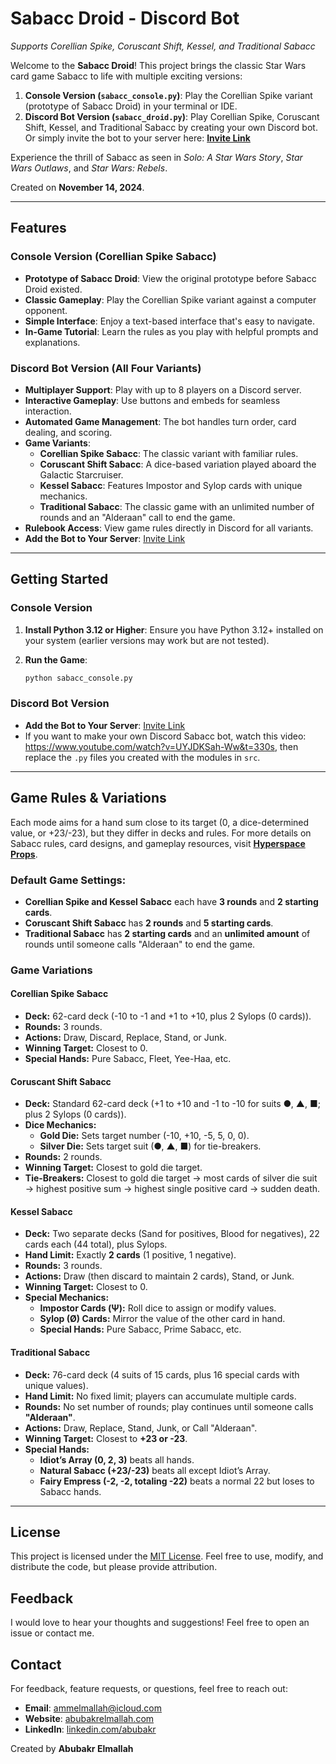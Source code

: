 # Sabacc Droid - Discord Bot

*Supports Corellian Spike, Coruscant Shift, Kessel, and Traditional Sabacc*

Welcome to the **Sabacc Droid**! This project brings the classic Star Wars card game Sabacc to life with multiple exciting versions:

1. **Console Version (`sabacc_console.py`)**: Play the Corellian Spike variant (prototype of Sabacc Droid) in your terminal or IDE.
2. **Discord Bot Version (`sabacc_droid.py`)**: Play Corellian Spike, Coruscant Shift, Kessel, and Traditional Sabacc by creating your own Discord bot. Or simply invite the bot to your server here: [**Invite Link**](https://discord.ly/sabaac-droid)

Experience the thrill of Sabacc as seen in _Solo: A Star Wars Story_, _Star Wars Outlaws_, and _Star Wars: Rebels_.

Created on **November 14, 2024**.

---

## Features

### Console Version (Corellian Spike Sabacc)

- **Prototype of Sabacc Droid**: View the original prototype before Sabacc Droid existed.
- **Classic Gameplay**: Play the Corellian Spike variant against a computer opponent.
- **Simple Interface**: Enjoy a text-based interface that's easy to navigate.
- **In-Game Tutorial**: Learn the rules as you play with helpful prompts and explanations.

### Discord Bot Version (All Four Variants)

- **Multiplayer Support**: Play with up to 8 players on a Discord server.
- **Interactive Gameplay**: Use buttons and embeds for seamless interaction.
- **Automated Game Management**: The bot handles turn order, card dealing, and scoring.
- **Game Variants**:
  - **Corellian Spike Sabacc**: The classic variant with familiar rules.
  - **Coruscant Shift Sabacc**: A dice-based variation played aboard the Galactic Starcruiser.
  - **Kessel Sabacc**: Features Impostor and Sylop cards with unique mechanics.
  - **Traditional Sabacc**: The classic game with an unlimited number of rounds and an "Alderaan" call to end the game.
- **Rulebook Access**: View game rules directly in Discord for all variants.
- **Add the Bot to Your Server**: [Invite Link](https://discord.ly/sabaac-droid)

---

## Getting Started

### Console Version

1. **Install Python 3.12 or Higher**: Ensure you have Python 3.12+ installed on your system (earlier versions may work but are not tested).

2. **Run the Game**:
    ```bash
    python sabacc_console.py
    ```

### Discord Bot Version

- **Add the Bot to Your Server**: [Invite Link](https://discord.ly/sabaac-droid)
- If you want to make your own Discord Sabacc bot, watch this video: https://www.youtube.com/watch?v=UYJDKSah-Ww&t=330s, then replace the `.py` files you created with the modules in `src`.

---

## Game Rules & Variations

Each mode aims for a hand sum close to its target (0, a dice-determined value, or +23/-23), but they differ in decks and rules.
For more details on Sabacc rules, card designs, and gameplay resources, visit **[Hyperspace Props](https://hyperspaceprops.com/sabacc-resources/)**.

### **Default Game Settings:**
- **Corellian Spike and Kessel Sabacc** each have **3 rounds** and **2 starting cards**.
- **Coruscant Shift Sabacc** has **2 rounds** and **5 starting cards**.
- **Traditional Sabacc** has **2 starting cards** and an **unlimited amount** of rounds until someone calls "Alderaan" to end the game.

### **Game Variations**

#### **Corellian Spike Sabacc**
- **Deck:** 62-card deck (-10 to -1 and +1 to +10, plus 2 Sylops (0 cards)).
- **Rounds:** 3 rounds.
- **Actions:** Draw, Discard, Replace, Stand, or Junk.
- **Winning Target:** Closest to 0.
- **Special Hands:** Pure Sabacc, Fleet, Yee-Haa, etc.

#### **Coruscant Shift Sabacc**
- **Deck:** Standard 62-card deck (+1 to +10 and -1 to -10 for suits ●, ▲, ■; plus 2 Sylops (0 cards)).
- **Dice Mechanics:**
  - **Gold Die:** Sets target number (-10, +10, -5, 5, 0, 0).
  - **Silver Die:** Sets target suit (●, ▲, ■) for tie-breakers.
- **Rounds:** 2 rounds.
- **Winning Target:** Closest to gold die target.
- **Tie-Breakers:** Closest to gold die target → most cards of silver die suit → highest positive sum → highest single positive card → sudden death.

#### **Kessel Sabacc**
- **Deck:** Two separate decks (Sand for positives, Blood for negatives), 22 cards each (44 total), plus Sylops.
- **Hand Limit:** Exactly **2 cards** (1 positive, 1 negative).
- **Rounds:** 3 rounds.
- **Actions:** Draw (then discard to maintain 2 cards), Stand, or Junk.
- **Winning Target:** Closest to 0.
- **Special Mechanics:**
  - **Impostor Cards (Ψ):** Roll dice to assign or modify values.
  - **Sylop (Ø) Cards:** Mirror the value of the other card in hand.
  - **Special Hands:** Pure Sabacc, Prime Sabacc, etc.

#### **Traditional Sabacc**
- **Deck:** 76-card deck (4 suits of 15 cards, plus 16 special cards with unique values).
- **Hand Limit:** No fixed limit; players can accumulate multiple cards.
- **Rounds:** No set number of rounds; play continues until someone calls **"Alderaan"**.
- **Actions:** Draw, Replace, Stand, Junk, or Call "Alderaan".
- **Winning Target:** Closest to **+23 or -23**.
- **Special Hands:**
  - **Idiot’s Array (0, 2, 3)** beats all hands.
  - **Natural Sabacc (+23/-23)** beats all except Idiot’s Array.
  - **Fairy Empress (-2, -2, totaling -22)** beats a normal 22 but loses to Sabacc hands.

---

## License

This project is licensed under the [MIT License](LICENSE). Feel free to use, modify, and distribute the code, but please provide attribution.

## Feedback

I would love to hear your thoughts and suggestions! Feel free to open an issue or contact me.

## Contact

For feedback, feature requests, or questions, feel free to reach out:
- **Email**: ammelmallah@icloud.com
- **Website**: [abubakrelmallah.com](https://abubakrelmallah.com/)
- **LinkedIn**: [linkedin.com/abubakr](https://www.linkedin.com/in/abubakr-elmallah-416a0b273/)

Created by **Abubakr Elmallah**